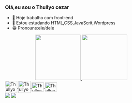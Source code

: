 ### Olá,eu sou o Thullyo cezar

- 🔭 Hoje trabalho com front-end
- 🌱 Estou estudando HTML,CSS,JavaScrit,Wordpress
- 😁 Pronouns:ele/dele

<div align="center">
  <a href="https://github.com/ThullyoCezar">
  <img height="150em" src="https://github-readme-stats.vercel.app/api?username=ThullyoCezar&show_icons=false&theme=dark&include_all_commits=true&count_private=true"/>
  <img height="150em" src="https://github-readme-stats.vercel.app/api/top-langs/?username=ThullyoCezar&layout=compact&langs_count=7&theme=dark"/>
</div>
  <div>
   <img align="center" alt="Thullyo-html"height="40" width="40"src="https://cdn.jsdelivr.net/gh/devicons/devicon/icons/html5/html5-original-wordmark.svg" />
   <img align="center" alt="Thullyo-css"height="40" width="40" src="https://cdn.jsdelivr.net/gh/devicons/devicon/icons/css3/css3-original-wordmark.svg" /> 
   <img align="center" alt="Thullyo-JavaScript"height="30" width="40" src="https://cdn.jsdelivr.net/gh/devicons/devicon/icons/javascript/javascript-original.svg"/>
   <img align="center" alt="Thullyo-Wordpress"height="30" width="40" src="https://cdn.jsdelivr.net/gh/devicons/devicon/icons/wordpress/wordpress-plain.svg"/>     
  </div>
 
  <div>
    <a href = "mailto:thullyocezar12@gmail.com"><img src="https://img.shields.io/badge/-Gmail-%23333?style=for-the-badge&logo=gmail&logoColor=white" target="_blank"></a>
    <a href="https://www.linkedin.com/in/thullyo-cezar-795302216/-45875016a" target="_blank"><img src="https://img.shields.io/badge/-LinkedIn-%230077B5?style=for-the-badge&logo=linkedin&logoColor=white" target="_blank"></a> 
  </div>
